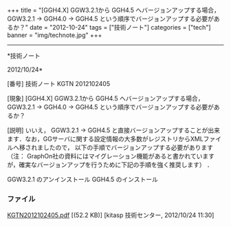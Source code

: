 ﻿+++
title = "[GGH4.X] GGW3.2.1から GGH4.5 へバージョンアップする場合， GGW3.2.1 → GGH4.0 → GGH4.5 という順序でバージョンアップする必要があるか？"
date = "2012-10-24"
tags = ["技術ノート"]
categories = ["tech"]
banner = "img/technote.jpg"
+++

-----------------------------------------------------------------------------------------------------------------------------

*技術ノート

2012/10/24*


[番号]
技術ノート KGTN 2012102405

[現象]
[GGH4.X] GGW3.2.1から GGH4.5 へバージョンアップする場合， GGW3.2.1 →
GGH4.0 → GGH4.5 という順序でバージョンアップする必要があるか？

[説明]
いいえ， GGW3.2.1 → GGH4.5
と直接バージョンアップすることが出来ます．なお，GGサーバに関する設定情報の大多数がレジストリからXMLファイルへ移されましたので，
以下の手順でバージョンアップする必要があります （注：
GraphOn社の資料にはマイグレーション機能があると書かれていますが，確実なバージョンアップを行うために下記の手順を強く推奨します）
．

GGW3.2.1 のアンインストール
GGH4.5 のインストール


### ファイル

 
 


[KGTN2012102405.pdf](http://techreport.kitasp.net/attachments/download/1051/KGTN2012102405.pdf)
 [(52.2 KB)] [kitasp 技術センター, 2012/10/24
11:30]


 


 

